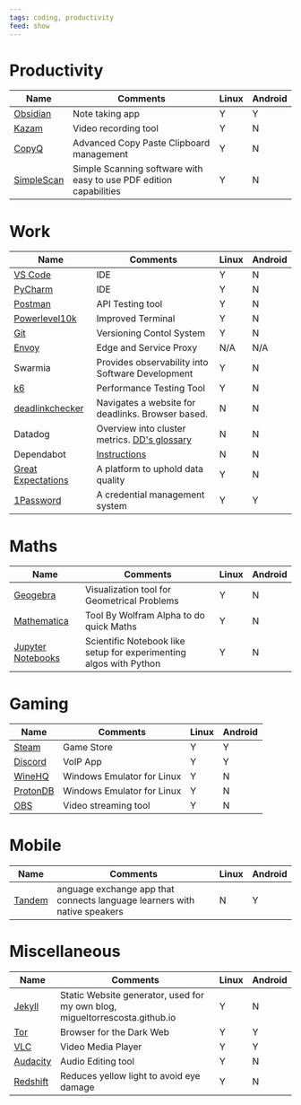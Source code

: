 ```yaml
---
tags: coding, productivity
feed: show
---
```


# Productivity

| Name | Comments | Linux | Android |
| ---- | ---- | ---- | ---- |
| [Obsidian](https://obsidian.md/) | Note taking app | Y | Y |
| [Kazam](https://github.com/henrywoo/kazam) | Video recording tool | Y | N |
| [CopyQ](https://github.com/hluk/CopyQ) | Advanced Copy Paste Clipboard management | Y | N |
| [SimpleScan](https://manpages.ubuntu.com/manpages/bionic/man1/simple-scan.1.html) | Simple Scanning software with easy to use PDF edition capabilities | Y | N |

# Work

| Name | Comments | Linux | Android |
| ---- | ---- | ---- | ---- |
| [VS Code](https://code.visualstudio.com/) | IDE | Y | N |
| [PyCharm](https://www.jetbrains.com/pycharm/) | IDE | Y | N |
| [Postman](https://www.postman.com/) | API Testing tool | Y | N |
| [Powerlevel10k](https://github.com/romkatv/powerlevel10k) | Improved Terminal | Y | N |
| [Git](https://git-scm.com/) | Versioning Contol System | Y | N |
| [Envoy](https://www.envoyproxy.io/) | Edge and Service Proxy | N/A | N/A |
| Swarmia | Provides observability into Software Development | Y | N |
| [k6](https://k6.io) | Performance Testing Tool | Y | N |
| [deadlinkchecker](https://deadlinkchecker.com) | Navigates a website for deadlinks. Browser based. | N | N |
| Datadog | Overview into cluster metrics. [DD's glossary](https://docs.datadoghq.com/tracing/glossary/) | N | N |
| Dependabot | [Instructions](https://github.com/dependabot/dependabot-core#how-to-run-dependabot) | N | N |
| [Great Expectations](https://greatexpectations.io/) | A platform to uphold data quality | Y | N |
| [1Password](https://1password.com/) | A credential management system | Y | Y |

# Maths

| Name | Comments | Linux | Android |
| ---- | ---- | ---- | ---- |
| [Geogebra](https://www.geogebra.org) | Visualization tool for Geometrical Problems | Y | N |
| [Mathematica](https://www.wolfram.com/mathematica/) | Tool By Wolfram Alpha to do quick Maths | Y | N |
| [Jupyter Notebooks](https://jupyter.org/) | Scientific Notebook like setup for experimenting algos with Python | Y | N |


# Gaming

| Name | Comments | Linux | Android |
| ---- | ---- | ---- | ---- |
| [Steam](https://store.steampowered.com) | Game Store | Y | Y |
| [Discord](https://discord.com/) | VoIP App | Y | Y |
| [WineHQ](https://www.winehq.org/) | Windows Emulator for Linux | Y | N |
| [ProtonDB](https://www.protondb.com/) | Windows Emulator for Linux | Y | N |
| [OBS](https://obsproject.com/) | Video streaming tool | Y | N |

# Mobile

| Name | Comments | Linux | Android |
| ---- | ---- | ---- | ---- |
| [Tandem](https://www.tandem.net/) | anguage exchange app that connects language learners with native speakers | N | Y |

# Miscellaneous

| Name | Comments | Linux | Android |
| ---- | ---- | ---- | ---- |
| [Jekyll](https://jekyllrb.com/) | Static Website generator, used for my own blog, migueltorrescosta.github.io | Y | N |
| [Tor](https://www.torproject.org) | Browser for the Dark Web | Y | Y |
| [VLC](https://www.videolan.org/) | Video Media Player | Y | Y |
| [Audacity](https://www.audacityteam.org/) | Audio Editing tool | Y | N |
| [Redshift](http://jonls.dk/redshift/) | Reduces yellow light to avoid eye damage | Y | N |

